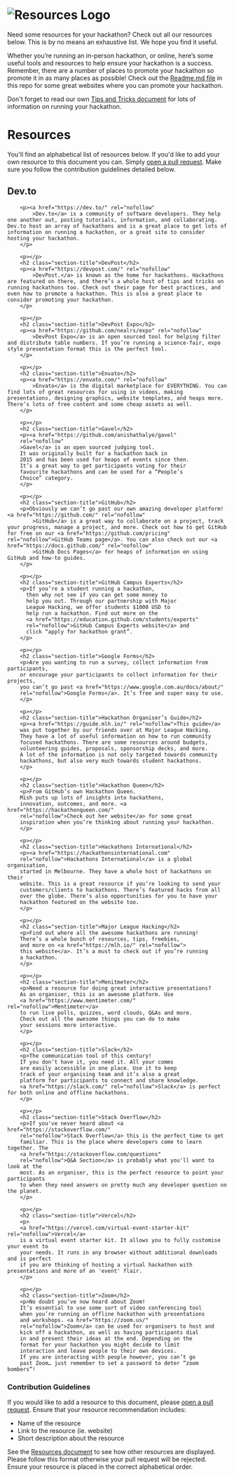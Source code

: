 # ![Resources Logo](https://user-images.githubusercontent.com/36594527/117604495-e0d2f880-b198-11eb-81a8-30ae966c0582.png)

Need some resources for your hackathon? Check out all our resources below. This is by no means an exhaustive list. We hope you find it useful.

Whether you’re running an in-person hackathon, or online, here’s some useful tools and resources to help ensure your hackathon is a success. Remember, there are a number of places to promote your hackathon so promote it in as many places as possible! Check out the [Readme.md file](https://github.com/MishManners/GitHub-Hackathons/blob/main/README.md) in this repo for some great websites where you can promote your hackathon.

Don't forget to read our own [Tips and Tricks document](https://github.com/MishManners/GitHub-Hackathons/blob/main/TipsandTricks.md) for lots of information on running your hackathon.
         
# Resources

You'll find an alphabetical list of resources below. If you'd like to add your own resource to this document you can. Simply [open a pull request](). Make sure you follow the contribution guidelines detailed below.

## Dev.to</h2>
        <p><a href="https://dev.to/" rel="nofollow"
            >Dev.to</a> is a community of software developers. They help one another out, posting tutorials, information, and collaborating. Dev.to host an array of hackathons and is a great place to get lots of information on running a hackathon, or a great site to consider hosting your hackathon.
        </p>

        <p></p>
        <h2 class="section-title">DevPost</h2>
        <p><a href="https://devpost.com/" rel="nofollow"
            >DevPost.</a> is known as the home for hackathons. Hackathons are featured on there, and there’s a whole host of tips and tricks on running hackathons too. Check out their page for best practices, and even how to promote a hackathon. This is also a great place to consider promoting your hackathon.
        </p>

        <p></p>
        <h2 class="section-title">DevPost Expo</h2>
        <p><a href="https://github.com/nealrs/expo" rel="nofollow"
            >DevPost Expo</a> is an open sourced tool for helping filter and distribute table numbers. If you’re running a science-fair, expo style presentation format this is the perfect tool. 
        </p>

        <p></p>
        <h2 class="section-title">Envato</h2>
        <p><a href="https://envato.com/" rel="nofollow"
            >Envato</a> is the digital marketplace for EVERYTHING. You can find lots of great resources for using in videos, making presentations, designing graphics, website templates, and heaps more. There’s lots of free content and some cheap assets as well. 
        </p>

        <p></p> 
        <h2 class="section-title">Gavel</h2>
        <p><a href="https://github.com/anishathalye/gavel" 
        rel="nofollow"
        >Gavel</a> is an open sourced judging tool.
        It was originally built for a hackathon back in 
        2015 and has been used for heaps of events since then. 
        It’s a great way to get participants voting for their 
        favourite hackathons and can be used for a “People’s 
        Choice” category. 
        </p>

        <p></p>
        <h2 class="section-title">GitHub</h2>
        <p>Obviously we can’t go past our own amazing developer platform! <a href="https://github.com/" rel="nofollow"
            >GitHub</a> is a great way to collaborate on a project, track your progress, manage a project, and more. Check out how to get GitHub for free on our <a href="https://github.com/pricing" rel="nofollow">GitHub Teams page</a>. You can also check out our <a href="https://docs.github.com/" rel="nofollow"
            >GitHub Docs Pages</a> for heaps of information on using GitHub and how-to guides.
        </p>

        <p></p>
        <h2 class="section-title">GitHub Campus Experts</h2>
        <p>If you’re a student running a hackathon, 
          then why not see if you can get some money to 
          help you out. Through our partnership with Major 
          League Hacking, we offer students $1000 USD to 
          help run a hackathon. Find out more on the 
          <a href="https://education.github.com/students/experts" 
          rel="nofollow">GitHub Campus Experts website</a> and 
          click “apply for hackathon grant”.
        </p>

        <p></p>
        <h2 class="section-title">Google Forms</h2>
        <p>Are you wanting to run a survey, collect information from participants,
        or encourage your participants to collect information for their projects,
        you can’t go past <a href="https://www.google.com.au/docs/about/"
        rel="nofollow">Google Forms</a>. It’s free and super easy to use.
        </p>

        <p></p>
        <h2 class="section-title">Hackathon Organiser’s Guide</h2>
        <p><a href="https://guide.mlh.io/" rel="nofollow">This guide</a>
        was put together by our friends over at Major League Hacking.
        They have a lot of useful information on how to run community
        focused hackathons. There are some resources around budgets,
        volunteering guides, proposals, sponsorship decks, and more.
        A lot of the information is not only targeted towards community
        hackathons, but also very much towards student hackathons.
        </p>

        <p></p>
        <h2 class="section-title">Hackathon Queen</h2>
        <p>From GitHub’s own Hackathon Queen.
        Mish puts up lots of insights into hackathons,
        innovation, outcomes, and more. <a href="https://hackathonqueen.com/"
        rel="nofollow">Check out her website</a> for some great
        inspiration when you’re thinking about running your hackathon.
        </p>

        <p></p>
        <h2 class="section-title">Hackathons International</h2>
        <p><a href="https://hackathonsinternational.com"
        rel="nofollow">Hackathons International</a> is a global organisation,
        started in Melbourne. They have a whole host of hackathons on their
        website. This is a great resource if you’re looking to send your
        customers/clients to hackathons. There’s featured hacks from all
        over the globe. There’s also opportunities for you to have your
        hackathon featured on the website too.
        </p>

        <p></p>
        <h2 class="section-title">Major League Hacking</h2>
        <p>Find out where all the awesome hackathons are running!
        There’s a whole bunch of resources, tips, freebies,
        and more on <a href="https://mlh.io/" rel="nofollow">
        this website</a>. It’s a must to check out if you’re running
        a hackathon.
        </p>

        <p></p>
        <h2 class="section-title">Menitmeter</h2>
        <p>Need a resource for doing great interactive presentations?
        As an organiser, this is an awesome platform. Use
        <a href="https://www.mentimeter.com/" rel="nofollow">Mentimeter</a>
        to run live polls, quizzes, word clouds, Q&As and more.
        Check out all the awesome things you can do to make
        your sessions more interactive.
        </p>

        <p></p>
        <h2 class="section-title">Slack</h2>
        <p>The communication tool of this century!
        If you don’t have it, you need it. All your comms
        are easily accessible in one place. Use it to keep
        track of your organising team and it’s also a great
        platform for participants to connect and share knowledge.
        <a href="https://slack.com/" rel="nofollow">Slack</a> is perfect for both online and offline hackathons.
        </p>

        <p></p>
        <h2 class="section-title">Stack Overflow</h2>
        <p>If you've never heard about <a href="https://stackoverflow.com/"
        rel="nofollow">Stack Overflow</a> this is the perfect time to get
        familiar. This is the place where developers come to learn together. The 
        <a href="https://stackoverflow.com/questions"
        rel="nofollow">Q&A Section</a> is probably what you'll want to look at the
        most. As an organiser, this is the perfect resource to point your participants
        to when they need answers on pretty much any developer question on the planet.
        </p>

        <p></p>
        <h2 class="section-title">Vercel</h2>
        <p>
        <a href="https://vercel.com/virtual-event-starter-kit" rel="nofollow">Vercel</a>
        is a virtual event starter kit. It allows you to fully customise your event to 
        your needs. It runs in any browser without additional downloads and is perfect 
        if you are thinking of hosting a virtual hackathon with presentations and more of an 'event' flair.
        </p>

        <p></p>
        <h2 class="section-title">Zoom</h2>
        <p>No doubt you’ve now heard about Zoom!
        It’s essential to use some sort of video conferencing tool
        when you’re running an offline hackathon with presentations
        and workshops. <a href="https://zoom.us/"
        rel="nofollow">Zoom</a> can be used for organisers to host and
        kick off a hackathon, as well as having participants dial
        in and present their ideas at the end. Depending on the
        format for your hackathon you might decide to limit
        interaction and leave people to their own devices.
        If you are interacting with people however, you can’t go
        past Zoom… just remember to set a password to deter “zoom bombers”!


### Contribution Guidelines

If you would like to add a resource to this document, please [open a pull request](https://github.com/MishManners/GitHub-Hackathons/pulls). Ensure that your resource recommendation includes:
- Name of the resource
- Link to the resource (ie. website)
- Short description about the resource

See the [Resources document](https://github.com/MishManners/GitHub-Hackathons/blob/main/Resources.md) to see how other resources are displayed. Please follow this format otherwise your pull request will be rejected. Ensure your resource is placed in the correct alphabetical order.
